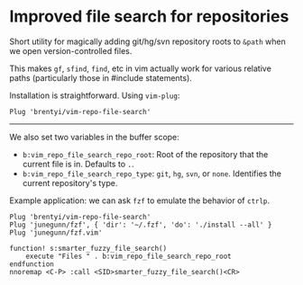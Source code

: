 # Improved file search for repositories

Short utility for magically adding git/hg/svn repository roots to `&path` when we open version-controlled files.

This makes `gf`, `sfind`, `find`, etc in vim actually work for various relative paths (particularly those in #include statements).

Installation is straightforward. Using `vim-plug`:
```
Plug 'brentyi/vim-repo-file-search'
```

---

We also set two variables in the buffer scope:
- `b:vim_repo_file_search_repo_root`: Root of the repository that the current file is in. Defaults to `.`.
- `b:vim_repo_file_search_repo_type`: `git`, `hg`, `svn`, or `none`. Identifies the current repository's type.

Example application: we can ask `fzf` to emulate the behavior of `ctrlp`.
```
Plug 'brentyi/vim-repo-file-search'
Plug 'junegunn/fzf', { 'dir': '~/.fzf', 'do': './install --all' }
Plug 'junegunn/fzf.vim'

function! s:smarter_fuzzy_file_search()
    execute "Files " . b:vim_repo_file_search_repo_root
endfunction
nnoremap <C-P> :call <SID>smarter_fuzzy_file_search()<CR>
```
